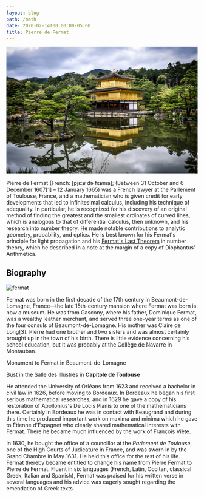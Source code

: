 ```yaml
---
layout: blog
path: /math
date: 2020-02-14T00:00:00-05:00
title: Pierre de Fermat
---
```

![null](/static/oskar-vertetics-53043.jpg)

Pierre de Fermat (French: \[pjɛːʁ də fɛʁma\]; (Between 31 October and 6 December 1607\[1\] – 12 January 1665) was a French lawyer at the Parlement of Toulouse, France, and a mathematician who is given credit for early developments that led to infinitesimal calculus, including his technique of adequality. In particular, he is recognized for his discovery of an original method of finding the greatest and the smallest ordinates of curved lines, which is analogous to that of differential calculus, then unknown, and his research into number theory. He made notable contributions to analytic geometry, probability, and optics. He is best known for his Fermat's principle for light propagation and his [Fermat's Last Theorem](https://en.wikipedia.org/wiki/Fermat%27s_principle) in number theory, which he described in a note at the margin of a copy of Diophantus' Arithmetica.

## Biography

![fermat](/public/static/Pierre_de_Fermat.jpg)

Fermat was born in the first decade of the 17th century in Beaumont-de-Lomagne, France—the late 15th-century mansion where Fermat was born is now a museum. He was from Gascony, where his father, Dominique Fermat, was a wealthy leather merchant, and served three one-year terms as one of the four consuls of Beaumont-de-Lomagne. His mother was Claire de Long\[3\]. Pierre had one brother and two sisters and was almost certainly brought up in the town of his birth. There is little evidence concerning his school education, but it was probably at the Collège de Navarre in Montauban.

Monument to Fermat in Beaumont-de-Lomagne

Bust in the Salle des Illustres in **Capitole de Toulouse**

He attended the University of Orléans from 1623 and received a bachelor in civil law in 1626, before moving to Bordeaux. In Bordeaux he began his first serious mathematical researches, and in 1629 he gave a copy of his restoration of Apollonius's De Locis Planis to one of the mathematicians there. Certainly in Bordeaux he was in contact with Beaugrand and during this time he produced important work on maxima and minima which he gave to Étienne d'Espagnet who clearly shared mathematical interests with Fermat. There he became much influenced by the work of François Viète.

In 1630, he bought the office of a councillor at the *Parlement de Toulouse*, one of the High Courts of Judicature in France, and was sworn in by the Grand Chambre in May 1631. He held this office for the rest of his life. Fermat thereby became entitled to change his name from Pierre Fermat to Pierre de Fermat. Fluent in six languages (French, Latin, Occitan, classical Greek, Italian and Spanish), Fermat was praised for his written verse in several languages and his advice was eagerly sought regarding the emendation of Greek texts.
